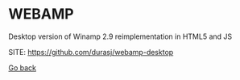 # WEBAMP
 
 Desktop version of Winamp 2.9 reimplementation in HTML5 and JS
 
 SITE: https://github.com/durasj/webamp-desktop

 [Go back](https://portable-linux-apps.github.io/apps.html)

